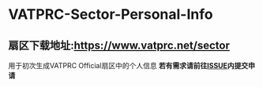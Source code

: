 # VATPRC-Sector-Personal-Info
## 扇区下载地址:https://www.vatprc.net/sector

用于初次生成VATPRC Official扇区中的个人信息
**若有需求请前往[ISSUE](https://github.com/YanakiSako/VATPRC-Sector-Personal-Info/issues)内提交申请**
